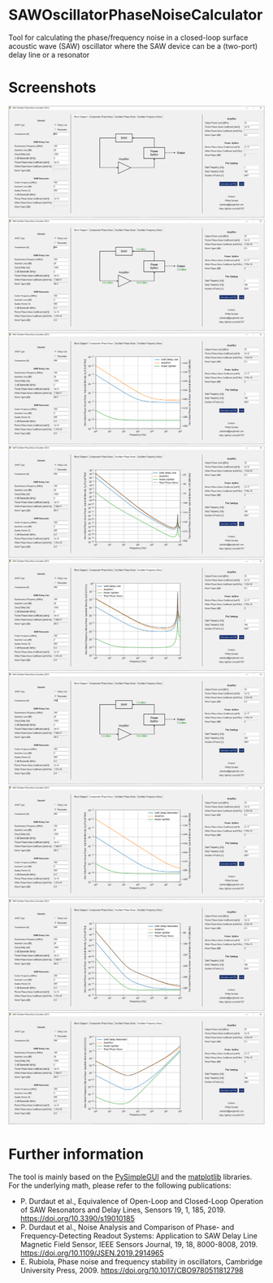 # SAWOscillatorPhaseNoiseCalculator
Tool for calculating the phase/frequency noise in a closed-loop surface acoustic wave (SAW) oscillator where the SAW device can be a (two-port) delay line or a resonator

# Screenshots
![](https://github.com/yildi1337/SAWOscillatorPhaseNoiseCalculator/blob/main/screenshots/01_start.png)
![](https://github.com/yildi1337/SAWOscillatorPhaseNoiseCalculator/blob/main/screenshots/02_saw_delay_line_block_diagram.png)
![](https://github.com/yildi1337/SAWOscillatorPhaseNoiseCalculator/blob/main/screenshots/03_saw_delay_line_components_phase_noise.png)
![](https://github.com/yildi1337/SAWOscillatorPhaseNoiseCalculator/blob/main/screenshots/04_saw_delay_line_oscillator_phase_noise.png)
![](https://github.com/yildi1337/SAWOscillatorPhaseNoiseCalculator/blob/main/screenshots/05_saw_delay_line_oscillator_frequency_noise.png)
![](https://github.com/yildi1337/SAWOscillatorPhaseNoiseCalculator/blob/main/screenshots/06_saw_resonator_block_diagram.png)
![](https://github.com/yildi1337/SAWOscillatorPhaseNoiseCalculator/blob/main/screenshots/07_saw_resonator_components_phase_noise.png)
![](https://github.com/yildi1337/SAWOscillatorPhaseNoiseCalculator/blob/main/screenshots/08_saw_resonator_oscillator_phase_noise.png)
![](https://github.com/yildi1337/SAWOscillatorPhaseNoiseCalculator/blob/main/screenshots/09_saw_resonator_oscillator_frequency_noise.png)

# Further information
The tool is mainly based on the [PySimpleGUI](https://pypi.org/project/PySimpleGUI/) and the [matplotlib](https://matplotlib.org/) libraries. For the underlying math, please refer to the following publications:

* P. Durdaut et al., Equivalence of Open-Loop and Closed-Loop Operation of SAW Resonators and Delay Lines, Sensors 19, 1, 185, 2019. https://doi.org/10.3390/s19010185
* P. Durdaut et al., Noise Analysis and Comparison of Phase- and Frequency-Detecting Readout Systems: Application to SAW Delay Line Magnetic Field Sensor, IEEE Sensors Journal, 19, 18, 8000-8008, 2019. https://doi.org/10.1109/JSEN.2019.2914965
* E. Rubiola, Phase noise and frequency stability in oscillators, Cambridge University Press, 2009. https://doi.org/10.1017/CBO9780511812798